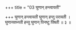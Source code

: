 +++
title = "03 घुणान् हन्त्वायती"

+++
घुणान् हन्त्वायती घुणान् हन्तु परायती ।  
घुणानवघ्नती हन्तु घुणान् पिनष्टु पिंषती ॥ ३ ॥